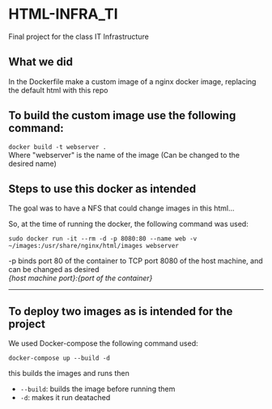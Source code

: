# HTML-INFRA_TI

Final project for the class IT Infrastructure

## What we did

In the Dockerfile make a custom image of a nginx docker image, replacing the default html with this repo

## To build the custom image use the following command:

`docker build -t webserver .`\
Where "webserver" is the name of the image (Can be changed to the desired name)

## Steps to use this docker as intended

The goal was to have a NFS that could change images in this html...

So, at the time of running the docker, the following command was used:

`sudo docker run -it --rm -d -p 8080:80 --name web -v ~/images:/usr/share/nginx/html/images webserver`

-p binds port 80 of the container to TCP port 8080 of the host machine, and can be changed as desired \
_{host machine port}:{port of the container}_

---

## To deploy two images as is intended for the project

We used Docker-compose
the following command used:

`docker-compose up --build -d`

this builds the images and runs then

- `--build`: builds the image before running them
- `-d`: makes it run deatached
